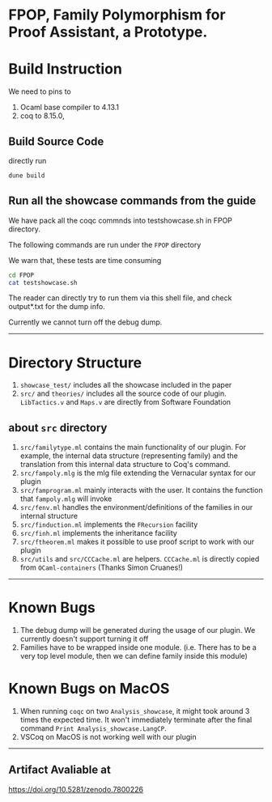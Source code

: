 # FPOP, Family Polymorphism for Proof Assistant, a Prototype.


# Build Instruction

We need to pins to
1. Ocaml base compiler to  4.13.1
2. coq to 8.15.0, 

## Build Source Code

directly run
```Bash
dune build
```

## Run all the showcase commands from the guide
We have pack all the coqc commnds into testshowcase.sh in FPOP directory. 

The following commands are run under the `FPOP` directory

We warn that, these tests are time consuming

```Bash
cd FPOP
cat testshowcase.sh
```
The reader can directly try to run them via this shell file, and check output*.txt for the dump info.

Currently we cannot turn off the debug dump.



***

# Directory Structure
1. `showcase_test/` includes all the showcase included in the paper 
2. `src/` and `theories/` includes all the source code of our plugin. `LibTactics.v` and `Maps.v` are directly from Software Foundation
## about `src` directory
1. `src/familytype.ml` contains the main functionality of our plugin. For example, the internal data structure (representing family) and the translation from this internal data structure to Coq's command.
2.  `src/fampoly.mlg` is the mlg file extending the Vernacular syntax for our plugin
3.  `src/famprogram.ml` mainly interacts with the user. It contains the function that `fampoly.mlg` will invoke
4. `src/fenv.ml` handles the environment/definitions of the families in our internal structure
5. `src/finduction.ml` implements the `FRecursion` facility
6.  `src/finh.ml` implements the inheritance facility
7.  `src/ftheorem.ml` makes it possible to use proof script to work with our plugin
8.  `src/utils` and `src/CCCache.ml` are helpers. `CCCache.ml` is directly copied from `OCaml-containers` (Thanks Simon Cruanes!)


***

# Known Bugs
1. The debug dump will be generated during the usage of our plugin. We currently doesn't support turning it off
2. Families have to be wrapped inside one module. (i.e. There has to be a very top level module, then we can define family inside this module)

# Known Bugs on MacOS
1. When running `coqc` on two `Analysis_showcase`, it might took around 3 times the expected time. It won't immediately terminate after the final command `Print Analysis_showcase.LangCP`.
2. VSCoq on MacOS is not working well with our plugin


***

## Artifact Avaliable at 
https://doi.org/10.5281/zenodo.7800226

